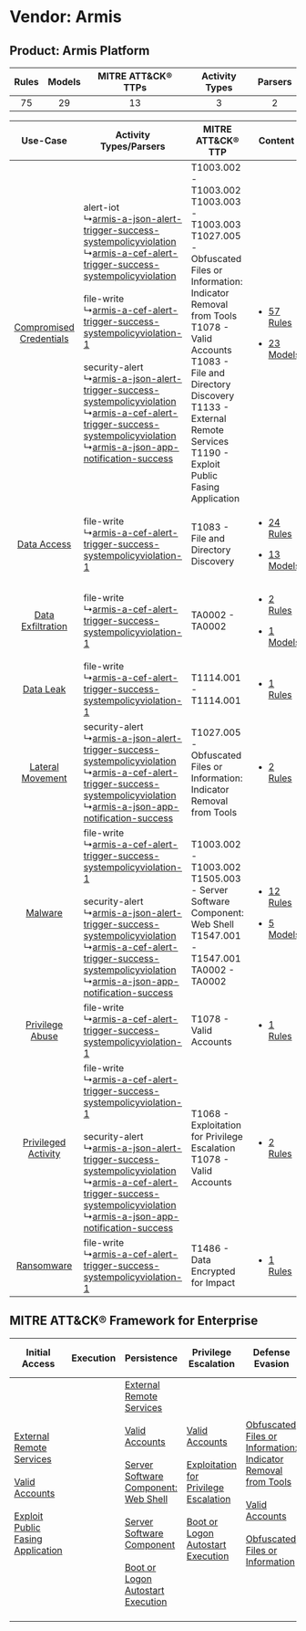 Vendor: Armis
=============
Product: Armis Platform
-----------------------
| Rules | Models | MITRE ATT&CK® TTPs | Activity Types | Parsers |
|:-----:|:------:|:------------------:|:--------------:|:-------:|
|  75   |   29   |         13         |       3        |    2    |

|    Use-Case    | Activity Types/Parsers    | MITRE ATT&CK® TTP    | Content    |
|:----:| ---- | ---- | ---- |
| [Compromised Credentials](../../../UseCases/uc_compromised_credentials.md) |  alert-iot<br> ↳[armis-a-json-alert-trigger-success-systempolicyviolation](Ps/pC_armisajsonalerttriggersuccesssystempolicyviolation.md)<br> ↳[armis-a-cef-alert-trigger-success-systempolicyviolation](Ps/pC_armisacefalerttriggersuccesssystempolicyviolation.md)<br><br> file-write<br> ↳[armis-a-cef-alert-trigger-success-systempolicyviolation-1](Ps/pC_armisacefalerttriggersuccesssystempolicyviolation1.md)<br><br> security-alert<br> ↳[armis-a-json-alert-trigger-success-systempolicyviolation](Ps/pC_armisajsonalerttriggersuccesssystempolicyviolation.md)<br> ↳[armis-a-cef-alert-trigger-success-systempolicyviolation](Ps/pC_armisacefalerttriggersuccesssystempolicyviolation.md)<br> ↳[armis-a-json-app-notification-success](Ps/pC_armisajsonappnotificationsuccess.md)<br> | T1003.002 - T1003.002<br>T1003.003 - T1003.003<br>T1027.005 - Obfuscated Files or Information: Indicator Removal from Tools<br>T1078 - Valid Accounts<br>T1083 - File and Directory Discovery<br>T1133 - External Remote Services<br>T1190 - Exploit Public Fasing Application<br> | [<ul><li>57 Rules</li></ul><ul><li>23 Models</li></ul>](RM/r_m_armis_armis_platform_Compromised_Credentials.md) |
|    [Data Access](../../../UseCases/uc_data_access.md)    |  file-write<br> ↳[armis-a-cef-alert-trigger-success-systempolicyviolation-1](Ps/pC_armisacefalerttriggersuccesssystempolicyviolation1.md)<br>    | T1083 - File and Directory Discovery<br>    | [<ul><li>24 Rules</li></ul><ul><li>13 Models</li></ul>](RM/r_m_armis_armis_platform_Data_Access.md)    |
|       [Data Exfiltration](../../../UseCases/uc_data_exfiltration.md)       |  file-write<br> ↳[armis-a-cef-alert-trigger-success-systempolicyviolation-1](Ps/pC_armisacefalerttriggersuccesssystempolicyviolation1.md)<br>    | TA0002 - TA0002<br>    | [<ul><li>2 Rules</li></ul><ul><li>1 Models</li></ul>](RM/r_m_armis_armis_platform_Data_Exfiltration.md)         |
|    [Data Leak](../../../UseCases/uc_data_leak.md)    |  file-write<br> ↳[armis-a-cef-alert-trigger-success-systempolicyviolation-1](Ps/pC_armisacefalerttriggersuccesssystempolicyviolation1.md)<br>    | T1114.001 - T1114.001<br>    | [<ul><li>1 Rules</li></ul>](RM/r_m_armis_armis_platform_Data_Leak.md)    |
|        [Lateral Movement](../../../UseCases/uc_lateral_movement.md)        |  security-alert<br> ↳[armis-a-json-alert-trigger-success-systempolicyviolation](Ps/pC_armisajsonalerttriggersuccesssystempolicyviolation.md)<br> ↳[armis-a-cef-alert-trigger-success-systempolicyviolation](Ps/pC_armisacefalerttriggersuccesssystempolicyviolation.md)<br> ↳[armis-a-json-app-notification-success](Ps/pC_armisajsonappnotificationsuccess.md)<br>    | T1027.005 - Obfuscated Files or Information: Indicator Removal from Tools<br>    | [<ul><li>2 Rules</li></ul>](RM/r_m_armis_armis_platform_Lateral_Movement.md)    |
|    [Malware](../../../UseCases/uc_malware.md)    |  file-write<br> ↳[armis-a-cef-alert-trigger-success-systempolicyviolation-1](Ps/pC_armisacefalerttriggersuccesssystempolicyviolation1.md)<br><br> security-alert<br> ↳[armis-a-json-alert-trigger-success-systempolicyviolation](Ps/pC_armisajsonalerttriggersuccesssystempolicyviolation.md)<br> ↳[armis-a-cef-alert-trigger-success-systempolicyviolation](Ps/pC_armisacefalerttriggersuccesssystempolicyviolation.md)<br> ↳[armis-a-json-app-notification-success](Ps/pC_armisajsonappnotificationsuccess.md)<br>    | T1003.002 - T1003.002<br>T1505.003 - Server Software Component: Web Shell<br>T1547.001 - T1547.001<br>TA0002 - TA0002<br>    | [<ul><li>12 Rules</li></ul><ul><li>5 Models</li></ul>](RM/r_m_armis_armis_platform_Malware.md)    |
|         [Privilege Abuse](../../../UseCases/uc_privilege_abuse.md)         |  file-write<br> ↳[armis-a-cef-alert-trigger-success-systempolicyviolation-1](Ps/pC_armisacefalerttriggersuccesssystempolicyviolation1.md)<br>    | T1078 - Valid Accounts<br>    | [<ul><li>1 Rules</li></ul>](RM/r_m_armis_armis_platform_Privilege_Abuse.md)    |
|     [Privileged Activity](../../../UseCases/uc_privileged_activity.md)     |  file-write<br> ↳[armis-a-cef-alert-trigger-success-systempolicyviolation-1](Ps/pC_armisacefalerttriggersuccesssystempolicyviolation1.md)<br><br> security-alert<br> ↳[armis-a-json-alert-trigger-success-systempolicyviolation](Ps/pC_armisajsonalerttriggersuccesssystempolicyviolation.md)<br> ↳[armis-a-cef-alert-trigger-success-systempolicyviolation](Ps/pC_armisacefalerttriggersuccesssystempolicyviolation.md)<br> ↳[armis-a-json-app-notification-success](Ps/pC_armisajsonappnotificationsuccess.md)<br>    | T1068 - Exploitation for Privilege Escalation<br>T1078 - Valid Accounts<br>    | [<ul><li>2 Rules</li></ul>](RM/r_m_armis_armis_platform_Privileged_Activity.md)    |
|    [Ransomware](../../../UseCases/uc_ransomware.md)    |  file-write<br> ↳[armis-a-cef-alert-trigger-success-systempolicyviolation-1](Ps/pC_armisacefalerttriggersuccesssystempolicyviolation1.md)<br>    | T1486 - Data Encrypted for Impact<br>    | [<ul><li>1 Rules</li></ul>](RM/r_m_armis_armis_platform_Ransomware.md)    |

MITRE ATT&CK® Framework for Enterprise
--------------------------------------
| Initial Access                                                                                                                                                                                                                         | Execution | Persistence                                                                                                                                                                                                                                                                                                                                                                                                       | Privilege Escalation                                                                                                                                                                                                                                | Defense Evasion                                                                                                                                                                                                                                                               | Credential Access                                                          | Discovery                                                                         | Lateral Movement | Collection                                                            | Command and Control | Exfiltration | Impact                                                                         |
| -------------------------------------------------------------------------------------------------------------------------------------------------------------------------------------------------------------------------------------- | --------- | ----------------------------------------------------------------------------------------------------------------------------------------------------------------------------------------------------------------------------------------------------------------------------------------------------------------------------------------------------------------------------------------------------------------- | --------------------------------------------------------------------------------------------------------------------------------------------------------------------------------------------------------------------------------------------------- | ----------------------------------------------------------------------------------------------------------------------------------------------------------------------------------------------------------------------------------------------------------------------------- | -------------------------------------------------------------------------- | --------------------------------------------------------------------------------- | ---------------- | --------------------------------------------------------------------- | ------------------- | ------------ | ------------------------------------------------------------------------------ |
| [External Remote Services](https://attack.mitre.org/techniques/T1133)<br><br>[Valid Accounts](https://attack.mitre.org/techniques/T1078)<br><br>[Exploit Public Fasing Application](https://attack.mitre.org/techniques/T1190)<br><br> |           | [External Remote Services](https://attack.mitre.org/techniques/T1133)<br><br>[Valid Accounts](https://attack.mitre.org/techniques/T1078)<br><br>[Server Software Component: Web Shell](https://attack.mitre.org/techniques/T1505/003)<br><br>[Server Software Component](https://attack.mitre.org/techniques/T1505)<br><br>[Boot or Logon Autostart Execution](https://attack.mitre.org/techniques/T1547)<br><br> | [Valid Accounts](https://attack.mitre.org/techniques/T1078)<br><br>[Exploitation for Privilege Escalation](https://attack.mitre.org/techniques/T1068)<br><br>[Boot or Logon Autostart Execution](https://attack.mitre.org/techniques/T1547)<br><br> | [Obfuscated Files or Information: Indicator Removal from Tools](https://attack.mitre.org/techniques/T1027/005)<br><br>[Valid Accounts](https://attack.mitre.org/techniques/T1078)<br><br>[Obfuscated Files or Information](https://attack.mitre.org/techniques/T1027)<br><br> | [OS Credential Dumping](https://attack.mitre.org/techniques/T1003)<br><br> | [File and Directory Discovery](https://attack.mitre.org/techniques/T1083)<br><br> |                  | [Email Collection](https://attack.mitre.org/techniques/T1114)<br><br> |                     |              | [Data Encrypted for Impact](https://attack.mitre.org/techniques/T1486)<br><br> |